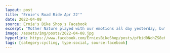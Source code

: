 ```yaml
---
layout: post
title: "Ernie's Road Ride Apr 22'"
date: 2022-04-08
source: Ernie's Bike Shop's Facebook
excerpt: "Mother Nature played with our emotions all day yesterday, but the sunshine came out just in time for the first road ride of the season! It was a gorgeous Ohio spring evening for our troop."
image: /assets/img/posts/2022-04-08.jpg
hyperlink: https://www.facebook.com/ErniesBikeShop/posts/pfbid0NohZS8eKc2cZPEwcqLFGa6dMcv4YCEFqhXQCq5cHojDmoN2RDYA1mkM76irQdQsdl
tags: [category:cycling, type:social, source:facebook]
---
```

